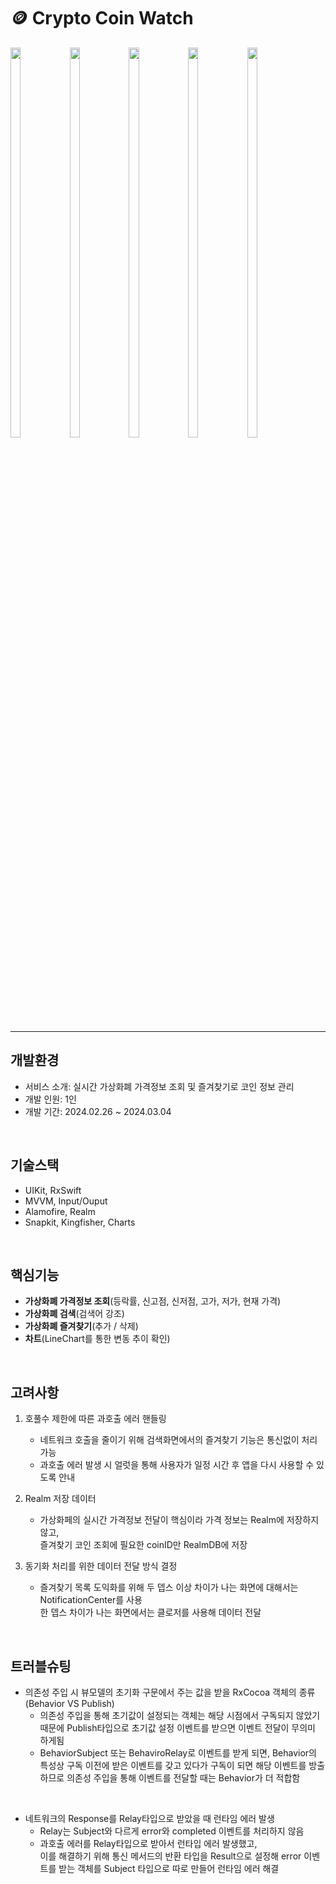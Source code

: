 # 🪙 Crypto Coin Watch
<img src = "https://github.com/imashrimp/CryptoCoin/assets/114081840/1b746b07-2862-4522-90db-84313d2eb900.png" width="18%" height="40%">
<img src = "https://github.com/imashrimp/CryptoCoin/assets/114081840/475f60e4-3e02-4b5b-80d2-b441bdb0be7d" width="18%" height="40%">
<img src = "https://github.com/imashrimp/CryptoCoin/assets/114081840/f51b5b80-ad27-4774-9c60-729191861bb1" width="18%" height="40%">
<img src = "https://github.com/imashrimp/CryptoCoin/assets/114081840/ce7a9d1e-e625-4afb-b99a-6e249cf27448" width="18%" height="40%">
<img src = "https://github.com/imashrimp/CryptoCoin/assets/114081840/aaf78ddc-ccfb-4bda-bf72-906a2ed1af9d)" width="18%" height="40%">

---

## 개발환경
- 서비스 소개: 실시간 가상화폐 가격정보 조회 및 즐겨찾기로 코인 정보 관리<br>
- 개발 인원: 1인<br>
- 개발 기간: 2024.02.26 ~ 2024.03.04

<br>

## 기술스택
- UIKit, RxSwift
- MVVM, Input/Ouput
- Alamofire, Realm
- Snapkit, Kingfisher, Charts

<br>

## 핵심기능
- **가상화폐 가격정보 조회**(등락률, 신고점, 신저점, 고가, 저가, 현재 가격)
- **가상화폐 검색**(검색어 강조)
- **가상화폐 즐겨찾기**(추가 / 삭제)
- **차트**(LineChart를 통한 변동 추이 확인)

<br>

## 고려사항
1.  호풀수 제한에 따른 과호출 에러 핸들링
   
    - 네트워크 호출을 줄이기 위해 검색화면에서의 즐겨찾기 기능은 통신없이 처리 가능
    - 과호출 에러 발생 시 얼럿을 통해 사용자가 일정 시간 후 앱을 다시 사용할 수 있도록 안내

2. Realm 저장 데이터

    - 가상화페의 실시간 가격정보 전달이 핵심이라 가격 정보는 Realm에 저장하지 않고,<br>즐겨찾기 코인 조회에 필요한 coinID만 RealmDB에 저장

3. 동기화 처리를 위한 데이터 전달 방식 결정
    - 즐겨찾기 목록 도익화를 위해 두 뎁스 이상 차이가 나는 화면에 대해서는 NotificationCenter를 사용<br>한 뎁스 차이가 나는 화면에서는 클로저를 사용해 데이터 전달
   

<br>

## 트러블슈팅
- 의존성 주입 시 뷰모델의 초기화 구문에서 주는 값을 받을 RxCocoa 객체의 종류(Behavior VS Publish)
  - 의존성 주입을 통해 초기값이 설정되는 객체는 해당 시점에서 구독되지 않았기 때문에 Publish타입으로 초기값 설정 이벤트를 받으면 이벤트 전달이 무의미 하게됨
  - BehaviorSubject 또는 BehaviroRelay로 이벤트를 받게 되면, Behavior의 특성상 구독 이전에 받은 이벤트를 갖고 있다가 구독이 되면 해당 이벤트를 방출하므로 의존성 주입을 통해 이벤트를 전달할 때는 Behavior가 더 적합함
    
<br>

- 네트워크의 Response를 Relay타입으로 받았을 때 런타임 에러 발생
  - Relay는 Subject와 다르게 error와 completed 이벤트를 처리하지 않음
  - 과호출 에러를 Relay타입으로 받아서 런타입 에러 발생했고,<br>이를 해결하기 위해 통신 메서드의 반환 타입을 Result으로 설정해 error 이벤트를 받는 객체를 Subject 타입으로 따로 만들어 런타임 에러 해결

